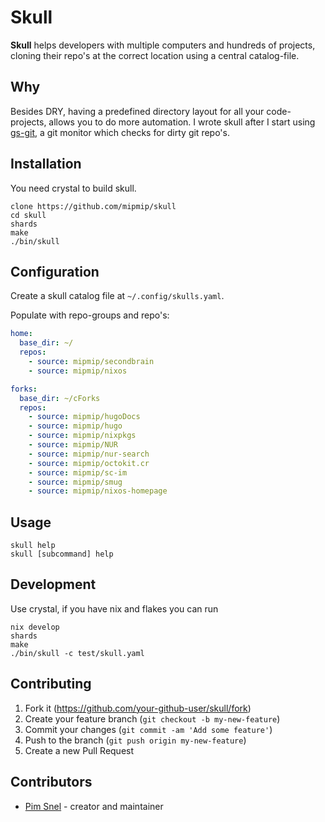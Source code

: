 # Skull

**Skull** helps developers with multiple computers and hundreds of projects,
cloning their repo's at the correct location using a central catalog-file.

## Why

Besides DRY, having a predefined directory layout for all your code-projects,
allows you to do more automation. I wrote skull after I start using
[gs-git](https://github.com/mipmip/gs-git), a git monitor which checks for
dirty git repo's.

## Installation

You need crystal to build skull.

```
clone https://github.com/mipmip/skull
cd skull
shards
make
./bin/skull
```

## Configuration

Create a skull catalog file at `~/.config/skulls.yaml`.

Populate with repo-groups and repo's:

```yaml
home:
  base_dir: ~/
  repos:
    - source: mipmip/secondbrain
    - source: mipmip/nixos

forks:
  base_dir: ~/cForks
  repos:
    - source: mipmip/hugoDocs
    - source: mipmip/hugo
    - source: mipmip/nixpkgs
    - source: mipmip/NUR
    - source: mipmip/nur-search
    - source: mipmip/octokit.cr
    - source: mipmip/sc-im
    - source: mipmip/smug
    - source: mipmip/nixos-homepage
```

## Usage

```
skull help
skull [subcommand] help
```

## Development

Use crystal, if you have nix and flakes you can run

```
nix develop
shards
make
./bin/skull -c test/skull.yaml
```

## Contributing

1. Fork it (<https://github.com/your-github-user/skull/fork>)
2. Create your feature branch (`git checkout -b my-new-feature`)
3. Commit your changes (`git commit -am 'Add some feature'`)
4. Push to the branch (`git push origin my-new-feature`)
5. Create a new Pull Request

## Contributors

- [Pim Snel](https://github.com/your-github-user) - creator and maintainer
